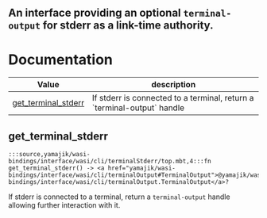 An interface providing an optional `terminal-output` for stderr as a
link-time authority.
---
# Documentation
|Value|description|
|---|---|
|[get\_terminal\_stderr](#get_terminal_stderr)| If stderr is connected to a terminal, return a \`terminal-output\` handle|

## get\_terminal\_stderr

```moonbit
:::source,yamajik/wasi-bindings/interface/wasi/cli/terminalStderr/top.mbt,4:::fn get_terminal_stderr() -> <a href="yamajik/wasi-bindings/interface/wasi/cli/terminalOutput#TerminalOutput">@yamajik/wasi-bindings/interface/wasi/cli/terminalOutput.TerminalOutput</a>?
```
 If stderr is connected to a terminal, return a `terminal-output` handle
allowing further interaction with it.
